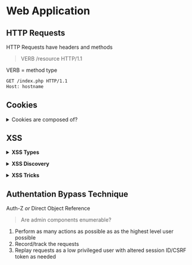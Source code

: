 # Web Application

## HTTP Requests 

HTTP Requests have headers and methods

> VERB /resource HTTP/1.1

VERB = method type

```html
GET /index.php HTTP/1.1
Host: hostname
```

## Cookies

<details><summary>Cookies are composed of?</summary>
   
  **Key:Value** Pairs

```html
cookie: id=eccbc87e4b5ce2fe28308fd9f2a7baf3
```

</details>

## XSS

**<details><summary>XSS Types</summary>**

1. Reflected
2. Stored (persistant)
3. DOM-based [very difficult to mitigate]

</details>

**<details><summary>**XSS Discovery**</summary>**
1. Figure out where it goes. Does it get mebedded in a tag attribute? Does it get put into a string in a script tag?  Does user input do directly into the page in any way?
2. Figure out any special handiling: Do URLs get turned into links, like posts?
3. Figure out how special characters are handled: Input something like `'<>:;"`

</details>



**<details><summary>XSS Tricks</summary>**

`"><h1>test</h1>`

`'+alert(1)+'`

`"onmouseover="alert(1)`

`http://"onmouseover="alert(1)`

</details>


## Authentation Bypass Technique

Auth-Z _or_ Direct Object Reference

> Are admin components enumerable?

1. Perform as many actions as possible as as the highest level user possible
2. Record/track the requests
3. Replay requests as a low privileged user with altered session ID/CSRF token as needed










